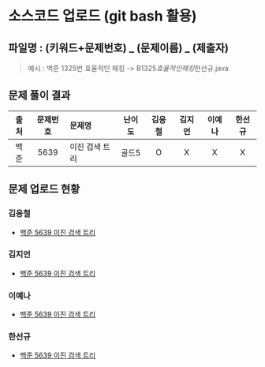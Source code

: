 # 소스코드 업로드 (git bash 활용)

## 파일명 : (키워드+문제번호) _ (문제이름) _ (제출자)

> 예시 : 백준 1325번 효율적인 해킹 -> B1325*효율적인해킹*한선규.java

## 문제 풀이 결과

<!-- Table -->

| 출처 | 문제번호 | 문제명         | 난이도 | 김응철 | 김지언 | 이예나 | 한선규 |
| :--: | :------: | :------------- | :----: | :----: | :----: | :----: | :----: |
| 백준 |   5639   | 이진 검색 트리 | 골드5  |   O    |   X    |   X    |   X    |

## 문제 업로드 현황

### 김응철

- [백준 5639 이진 검색 트리](백준%205639%20이진%20검색%20트리/B5639_이진%20검색%20트리_김응철.java)

### 김지언

- [백준 5639 이진 검색 트리]()

### 이예나

- [백준 5639 이진 검색 트리]()

### 한선규

- [백준 5639 이진 검색 트리]()
